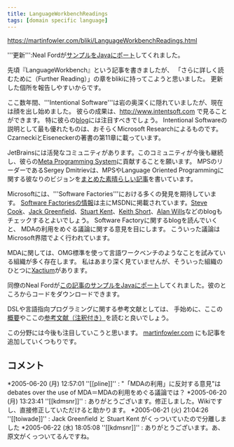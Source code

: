```yaml
---
title: LanguageWorkbenchReadings
tags: [domain specific language]
---
```


https://martinfowler.com/bliki/LanguageWorkbenchReadings.html

'''更新''':Neal Fordが[サンプルをJavaにポート](http://memeagora.blogspot.com/2005/07/language-workbench-sample-ported-to.html)してくれました。

先頃『LanguageWorkbench』という記事を書きましたが、
「さらに詳しく読むために（Further Reading）」の章をblikiに持ってこようと思いました。
更新した個所を報告しやすいからです。

ここ数年間、'''Intentional Software'''は岩の奥深くに隠れていましたが、現在は顔を出し始めました。
彼らの成果は、http://www.intentsoft.com で見ることができます。
特に彼らの[blog](http://blog.intentsoft.com/)には注目すべきでしょう。
Intentional Softwareの説明として最も優れたものは、おそらくMicrosoft Researchによるものです。CzarneckiとEiseneckerの著書の第11章に載っています。

JetBrainsには活発なコミュニティがあります。このコミュニティが今後も継続し、彼らの[Meta Programming System](http://www.jetbrains.com/mps)に貢献することを願います。
MPSのリーダーであるSergey Dmitrievは、MPSやLanguage Oriented Programmingに関する彼なりのビジョンを[まとめた素晴らしい記事](http://www.onboard.jetbrains.com/is1/articles/04/10/lop/)を書いています。

Microsoftには、'''Software Factories'''における多くの発見を期待しています。
[Software Factoriesの情報](http://msdn.microsoft.com/architecture/overview/softwarefactories/)は主にMSDNに掲載されています。[Steve Cook](http://blogs.msdn.com/stevecook)、[Jack Greenfield](http://blogs.msdn.com/jackgr/)、[Stuart Kent](http://blogs.msdn.com/stuart_kent/)、[Keith Short](http://blogs.msdn.com/keith_short/)、[Alan Wills](http://weblogs.asp.net/Alan_Cameron_Wills)などのblogもチェックするとよいでしょう。
Software Factoryに関するblogを読んでいくと、
MDAの利用をめぐる議論に関する意見を目にします。
こういった議論はMicrosoft界隈でよく行われています。

MDAに関しては、OMG標準を使って言語ワークベンチのようなことを試みている組織が多く存在します。
私はあまり深く見ていませんが、そういった組織のひとつに[Xactium](http://xactium.com/)があります。

同僚のNeal Fordが[この記事のサンプルをJavaにポート](http://memeagora.blogspot.com/2005/07/language-workbench-sample-ported-to.html)してくれました。彼のところからコードをダウンロードできます。

DSLや言語指向プログラミングに関する参考文献としては、
手始めに、ここの[概要](http://compose.labri.fr/documentation/dsl/)やここの[参考文献（注釈付き）](http://homepages.cwi.nl/~arie/papers/dslbib/)を読むと良いでしょう。

この分野には今後も注目していこうと思います。
[martinfowler.com](https://martinfowler.com/) にも記事を追加していくつもりです。

## コメント
*2005-06-20 (月) 12:57:01 ''[[pline]]'' : "「MDAの利用」に反対する意見"はdebates over the use of MDA＝MDAの利用をめぐる議論では？
*2005-06-20 (月) 13:23:41 ''[[kdmsnr]]'' : ありがとうございます。修正しました。Wikiですし、直接修正していただけると助かります。
*2005-06-21 (火) 21:04:26 ''[[toiwade]]'' : Jack Greenfield と Stuart Kent がくっついていたので分離しました
*2005-06-22 (水) 18:05:08 ''[[kdmsnr]]'' : ありがとうございます。あ、原文がくっついてるんですね。

